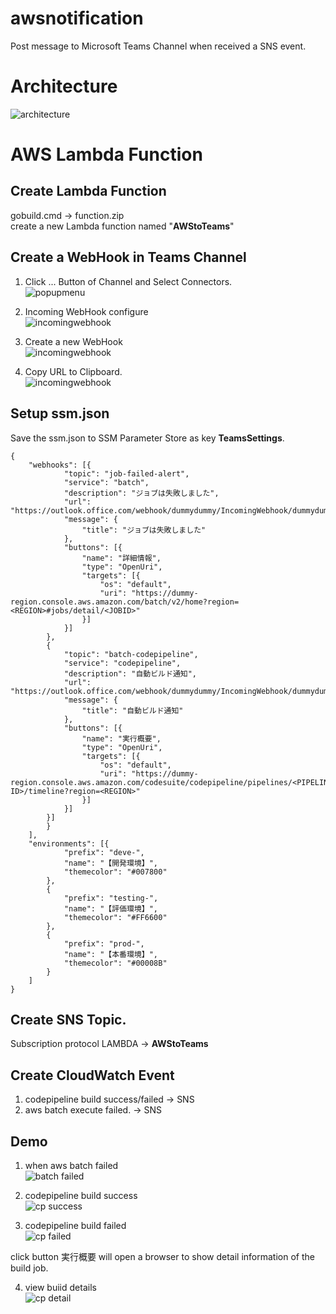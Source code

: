# awsnotification
Post message to Microsoft Teams Channel when received a SNS event.

# Architecture
![architecture](https://github.com/cereskou/awsnotification/blob/main/images/arch.png)


# AWS Lambda Function
## Create Lambda Function
gobuild.cmd -> function.zip
<br>
create a new Lambda function named "**AWStoTeams**"

## Create a WebHook in Teams Channel
1. Click ... Button of Channel and Select Connectors.<br>
![popupmenu](https://github.com/cereskou/awsnotification/blob/main/images/popupmenu.png)

2. Incoming WebHook configure<br>
![incomingwebhook](https://github.com/cereskou/awsnotification/blob/main/images/webhook.png)

3. Create a new WebHook<br>
![incomingwebhook](https://github.com/cereskou/awsnotification/blob/main/images/incoming.png)

4. Copy URL to Clipboard.<br>
![incomingwebhook](https://github.com/cereskou/awsnotification/blob/main/images/incoming-done.png)

## Setup ssm.json
Save the ssm.json to SSM Parameter Store as key **TeamsSettings**.
```
{
	"webhooks": [{
            "topic": "job-failed-alert",
            "service": "batch",
			"description": "ジョブは失敗しました",
			"url": "https://outlook.office.com/webhook/dummydummy/IncomingWebhook/dummydummy",
			"message": {
				"title": "ジョブは失敗しました"
			},
			"buttons": [{
				"name": "詳細情報",
				"type": "OpenUri",
				"targets": [{
					"os": "default",
					"uri": "https://dummy-region.console.aws.amazon.com/batch/v2/home?region=<REGION>#jobs/detail/<JOBID>"
				}]
			}]
		},
		{
			"topic": "batch-codepipeline",
            "service": "codepipeline",
			"description": "自動ビルド通知",
			"url": "https://outlook.office.com/webhook/dummydummy/IncomingWebhook/dummydummy2",
			"message": {
				"title": "自動ビルド通知"
			},
			"buttons": [{
				"name": "実行概要",
				"type": "OpenUri",
				"targets": [{
					"os": "default",
					"uri": "https://dummy-region.console.aws.amazon.com/codesuite/codepipeline/pipelines/<PIPELINE>/executions/<EXECUTION-ID>/timeline?region=<REGION>"
				}]
			}]
		}]
		}
	],
	"environments": [{
			"prefix": "deve-",
			"name": "【開発環境】",
			"themecolor": "#007800"
		},
		{
			"prefix": "testing-",
			"name": "【評価環境】",
			"themecolor": "#FF6600"
		},
		{
			"prefix": "prod-",
			"name": "【本番環境】",
			"themecolor": "#00008B"
		}
	]
}
```

## Create SNS Topic.
Subscription protocol LAMBDA -> **AWStoTeams**

## Create CloudWatch Event
1. codepipeline build success/failed -> SNS
1. aws batch execute failed. -> SNS

## Demo
1. when aws batch failed<br>
![batch failed](https://github.com/cereskou/awsnotification/blob/main/images/batch-failed.png)

2. codepipeline build success<br>
![cp success](https://github.com/cereskou/awsnotification/blob/main/images/cp-success.png)

3. codepipeline build failed<br>
![cp failed](https://github.com/cereskou/awsnotification/blob/main/images/cp-failed.png)

click button 実行概要 will open a browser to show detail information of the build job.<br>

4. view buiid details<br>
![cp detail](https://github.com/cereskou/awsnotification/blob/main/images/cp-detail.png)


